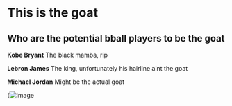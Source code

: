 # This is the goat
## Who are the potential bball players to be the goat

**Kobe Bryant**
The black mamba, rip

**Lebron James**
The king, unfortunately his hairline aint the goat

**Michael Jordan**
Might be the actual goat

(![image](https://user-images.githubusercontent.com/122497056/211948100-24b3ae2e-d106-4ebf-a874-502546739541.png)
